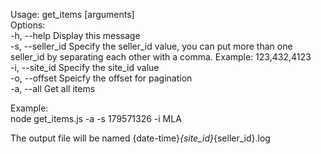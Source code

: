 Usage: get_items [arguments]  
      Options:  
      -h, --help        Display this message  
      -s, --seller_id   Specify the seller_id value, you can put more than one seller_id by separating each other with a comma. Example: 123,432,4123  
      -i, --site_id     Specify the site_id value  
      -o, --offset      Speicfy the offset for pagination  
      -a, --all         Get all items  
        
        
Example:  
  node get_items.js -a -s 179571326 -i MLA
  
  The output file will be named {date-time}_{site_id}_{seller_id}.log
